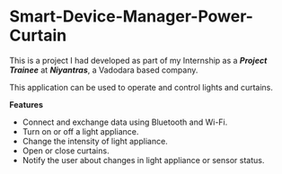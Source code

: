 # Smart-Device-Manager-Power-Curtain

 This is a project I had developed as part of my Internship as a ___Project Trainee___ at ___Niyantras___, a Vadodara based company.
 
 This application can be used to operate and control lights and curtains.
 
 
 ******Features******
 
* Connect and exchange data using Bluetooth and Wi-Fi. 
* Turn on or off a light appliance.
* Change the intensity of light appliance.
* Open or close curtains.
* Notify the user about changes in light appliance or sensor status.

